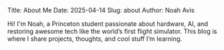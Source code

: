 Title: About Me
Date: 2025-04-14
Slug: about
Author: Noah Avis

Hi! I'm Noah, a Princeton student passionate about hardware, AI, and restoring awesome tech like the world’s first flight simulator. This blog is where I share projects, thoughts, and cool stuff I’m learning.
